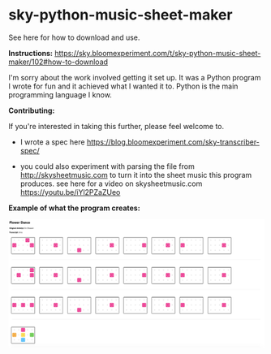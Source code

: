 # sky-python-music-sheet-maker

See here for how to download and use.

**Instructions:** https://sky.bloomexperiment.com/t/sky-python-music-sheet-maker/102#how-to-download

I'm sorry about the work involved getting it set up. It was a Python program I wrote for fun and it achieved what I wanted it to. Python is the main programming language I know.

**Contributing:**

If you're interested in taking this further, please feel welcome to. 

- I wrote a spec here https://blog.bloomexperiment.com/sky-transcriber-spec/

- you could also experiment with parsing the file from http://skysheetmusic.com to turn it into the sheet music this program produces. see here for a video on skysheetmusic.com https://youtu.be/iYl2PZaZUeo

**Example of what the program creates:**

![Flower Dance intro music sheet](https://raw.githubusercontent.com/sky-music/sky-python-music-sheet-maker/master/images/flower_dance_intro.png)
